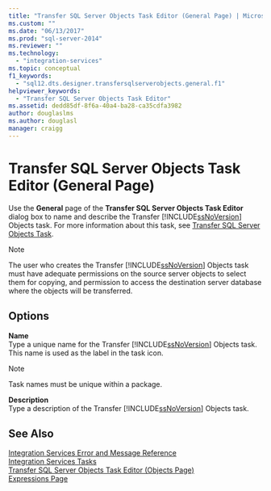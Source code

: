 ```yaml
---
title: "Transfer SQL Server Objects Task Editor (General Page) | Microsoft Docs"
ms.custom: ""
ms.date: "06/13/2017"
ms.prod: "sql-server-2014"
ms.reviewer: ""
ms.technology: 
  - "integration-services"
ms.topic: conceptual
f1_keywords: 
  - "sql12.dts.designer.transfersqlserverobjects.general.f1"
helpviewer_keywords: 
  - "Transfer SQL Server Objects Task Editor"
ms.assetid: dedd85df-8f6a-40a4-ba28-ca35cdfa3982
author: douglaslms
ms.author: douglasl
manager: craigg
---
```

# Transfer SQL Server Objects Task Editor (General Page)
  Use the **General** page of the **Transfer SQL Server Objects Task Editor** dialog box to name and describe the Transfer [!INCLUDE[ssNoVersion](../includes/ssnoversion-md.md)] Objects task. For more information about this task, see [Transfer SQL Server Objects Task](control-flow/transfer-sql-server-objects-task.md).  
  
> [!NOTE]  
>  The user who creates the Transfer [!INCLUDE[ssNoVersion](../includes/ssnoversion-md.md)] Objects task must have adequate permissions on the source server objects to select them for copying, and permission to access the destination server database where the objects will be transferred.  
  
## Options  
 **Name**  
 Type a unique name for the Transfer [!INCLUDE[ssNoVersion](../includes/ssnoversion-md.md)] Objects task. This name is used as the label in the task icon.  
  
> [!NOTE]  
>  Task names must be unique within a package.  
  
 **Description**  
 Type a description of the Transfer [!INCLUDE[ssNoVersion](../includes/ssnoversion-md.md)] Objects task.  
  
## See Also  
 [Integration Services Error and Message Reference](../../2014/integration-services/integration-services-error-and-message-reference.md)   
 [Integration Services Tasks](control-flow/integration-services-tasks.md)   
 [Transfer SQL Server Objects Task Editor &#40;Objects Page&#41;](../../2014/integration-services/transfer-sql-server-objects-task-editor-objects-page.md)   
 [Expressions Page](expressions/expressions-page.md)  
  
  
